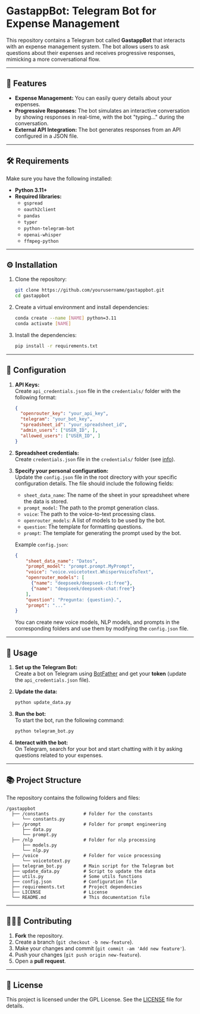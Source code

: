 # GastappBot: Telegram Bot for Expense Management

This repository contains a Telegram bot called **GastappBot** that interacts with an expense management system. The bot allows users to ask questions about their expenses and receives progressive responses, mimicking a more conversational flow.

---

## 🚀 Features

- **Expense Management:** You can easily query details about your expenses.
- **Progressive Responses:** The bot simulates an interactive conversation by showing responses in real-time, with the bot "typing..." during the conversation.
- **External API Integration:** The bot generates responses from an API configured in a JSON file.

---

## 🛠️ Requirements

Make sure you have the following installed:

- **Python 3.11+**  
- **Required libraries:**
  - `gspread`
  - `oauth2client`
  - `pandas`
  - `typer`
  - `python-telegram-bot`
  - `openai-whisper`
  - `ffmpeg-python`

---

## ⚙️ Installation

1. Clone the repository:
   ```bash
   git clone https://github.com/yourusername/gastappbot.git
   cd gastappbot
   ```

2. Create a virtual environment and install dependencies:
   ```bash
   conda create --name [NAME] python=3.11
   conda activate [NAME]
   ```

3. Install the dependencies:
   ```bash
   pip install -r requirements.txt
   ```

---

## 🔑 Configuration

1. **API Keys:**  
   Create `api_credentials.json` file in the `credentials/` folder with the following format:

   ```json
   {
     "openrouter_key": "your_api_key",
     "telegram": "your_bot_key",
     "spreadsheet_id": "your_spreadsheet_id",
     "admin_users": ["USER_ID", ],
     "allowed_users": ["USER_ID", ] 
   }
   ```

2. **Spreadsheet credentials:**  
   Create `credentials.json` file in the `credentials/` folder (see [info](https://developers.google.com/workspace/guides/create-credentials)).

3. **Specify your personal configuration:**  
   Update the `config.json` file in the root directory with your specific configuration details. The file should include the following fields:
   - `sheet_data_name`: The name of the sheet in your spreadsheet where the data is stored.
   - `prompt_model`: The path to the prompt generation class.
   - `voice`: The path to the voice-to-text processing class.
   - `openrouter_models`: A list of models to be used by the bot.
   - `question`: The template for formatting questions.
   - `prompt`: The template for generating the prompt used by the bot.

   Example `config.json`:
   ```json
   {
       "sheet_data_name": "Datos",
       "prompt_model": "prompt.prompt.MyPrompt",
       "voice": "voice.voicetotext.WhisperVoiceToText",
       "openrouter_models": [
         {"name": "deepseek/deepseek-r1:free"},
         {"name": "deepseek/deepseek-chat:free"}
       ],
       "question": "Pregunta: {question}.",
       "prompt": "..."
   }
   ```
   You can create new voice models, NLP models, and prompts in the corresponding folders and use them by modifying the `config.json` file.

---

## 📝 Usage

1. **Set up the Telegram Bot:**  
   Create a bot on Telegram using [BotFather](https://core.telegram.org/bots#botfather) and get your **token** (update the `api_credentials.json` file).

2. **Update the data:**  
   ```bash
   python update_data.py
   ```

3. **Run the bot:**  
   To start the bot, run the following command:

   ```bash
   python telegram_bot.py
   ```

4. **Interact with the bot:**  
   On Telegram, search for your bot and start chatting with it by asking questions related to your expenses.

---

## 📚 Project Structure

The repository contains the following folders and files:

```
/gastappbot
  ├── /constants             # Folder for the constants
      └── constants.py
  ├── /prompt                # Folder for prompt engineering
      ├── data.py
      └── prompt.py
  ├── /nlp                   # Folder for nlp processing
      ├── models.py
      └── nlp.py
  ├── /voice                 # Folder for voice processing
      └── voicetotext.py
  ├── telegram_bot.py        # Main script for the Telegram bot
  ├── update_data.py         # Script to update the data
  ├── utils.py               # Some utils functions
  ├── config.json            # Configuration file
  ├── requirements.txt       # Project dependencies
  ├── LICENSE                # License
  └── README.md              # This documentation file
```

---

## 🧑‍🤝‍🧑 Contributing

1. **Fork** the repository.
2. Create a branch (`git checkout -b new-feature`).
3. Make your changes and commit (`git commit -am 'Add new feature'`).
4. Push your changes (`git push origin new-feature`).
5. Open a **pull request**.

---

## 📄 License

This project is licensed under the GPL License. See the [LICENSE](LICENSE) file for details.
